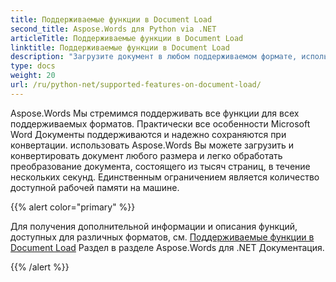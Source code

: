 ```yaml
---
title: Поддерживаемые функции в Document Load
second_title: Aspose.Words для Python via .NET
articleTitle: Поддерживаемые функции в Document Load
linktitle: Поддерживаемые функции в Document Load
description: "Загрузите документ в любом поддерживаемом формате, используя Python. Импортировать и конвертировать документ любого размера."
type: docs
weight: 20
url: /ru/python-net/supported-features-on-document-load/
---
```


Aspose.Words Мы стремимся поддерживать все функции для всех поддерживаемых форматов. Практически все особенности Microsoft Word Документы поддерживаются и надежно сохраняются при конвертации. использовать Aspose.Words Вы можете загрузить и конвертировать документ любого размера и легко обработать преобразование документа, состоящего из тысяч страниц, в течение нескольких секунд. Единственным ограничением является количество доступной рабочей памяти на машине.

{{% alert color="primary" %}}

Для получения дополнительной информации и описания функций, доступных для различных форматов, см. [Поддерживаемые функции в Document Load](/words/ru/net/supported-features-on-document-load/) Раздел в разделе Aspose.Words для .NET Документация.

{{% /alert %}}